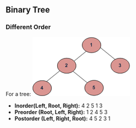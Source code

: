 ## Binary Tree
### Different Order
For a tree: ![](https://github.com/dingjy94/algorithmProblem/raw/master/data%20structure/tree.gif)

- **Inorder(Left, Root, Right):**  4 2 5 1 3
- **Preorder (Root, Left, Right):** 1 2 4 5 3
- **Postorder (Left, Right, Root):** 4 5 2 3 1
